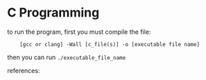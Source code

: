 # C Programming

to run the program, first you must compile the file:
```
    [gcc or clang] -Wall [c_file(s)] -o [executable file name]
```

then you can run `./executable_file_name`

references: